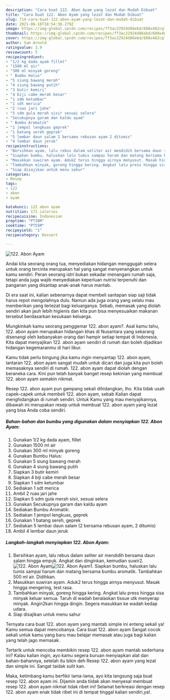 ```yaml
---
description: "Cara buat 122. Abon Ayam yang lezat dan Mudah Dibuat"
title: "Cara buat 122. Abon Ayam yang lezat dan Mudah Dibuat"
slug: 714-cara-buat-122-abon-ayam-yang-lezat-dan-mudah-dibuat
date: 2021-06-16T18:54:36.279Z
image: https://img-global.cpcdn.com/recipes/ff3ac22924d86ebd/680x482cq70/122-abon-ayam-foto-resep-utama.jpg
thumbnail: https://img-global.cpcdn.com/recipes/ff3ac22924d86ebd/680x482cq70/122-abon-ayam-foto-resep-utama.jpg
cover: https://img-global.cpcdn.com/recipes/ff3ac22924d86ebd/680x482cq70/122-abon-ayam-foto-resep-utama.jpg
author: Sam Arnold
ratingvalue: 3.9
reviewcount: 5
recipeingredient:
- "1/2 kg dada ayam fillet"
- "1500 ml air"
- "300 ml minyak goreng"
- " Bumbu Halus"
- "5 siung bawang merah"
- "4 siung bawang putih"
- "3 butir kemiri"
- "4 biji cabe merah besar"
- "1 sdm ketumbar"
- "1 sdt merica"
- "2 ruas jari jahe"
- "5 sdm gula merah sisir sesuai selera"
- "Secukupnya garam dan kaldu ayam"
- " Bumbu Aromatik"
- "1 jempol lengkuas geprek"
- "1 batang sereh geprek"
- "5 lembar daun salam 2 bersama rebusan ayam 2 ditumis"
- "4 lembar daun jeruk"
recipeinstructions:
- "Bersihkan ayam, lalu rebus dalam seliter air mendidih bersama daun salam hingga empuk. Angkat dan dinginkan, kemudian suwir2."
- "Siapkan bumbu, haluskan lalu tumis sampai harum dan matang bersama bumbu aromatik. Tambahkan 500 ml air. Didihkan."
- "Masukkan suwiran ayam. Aduk2 terus hingga airnya menyusut. Masak hingga mengering, test rasa."
- "Tambahkan minyak, goreng hingga kering. Angkat lalu press hingga sisa minyak keluar semua. Taruh di wadah beralaskan tissue utk menyerap minyak. Angin2kan hingga dingin. Segera masukkan ke wadah kedap udara."
- "Siap disajikan untuk menu sahur"
categories:
- Resep
tags:
- 122
- abon
- ayam

katakunci: 122 abon ayam 
nutrition: 171 calories
recipecuisine: Indonesian
preptime: "PT38M"
cooktime: "PT55M"
recipeyield: "1"
recipecategory: Dessert

---
```



![122. Abon Ayam](https://img-global.cpcdn.com/recipes/ff3ac22924d86ebd/680x482cq70/122-abon-ayam-foto-resep-utama.jpg)

Andai kita seorang orang tua, menyediakan hidangan menggugah selera untuk orang tercinta merupakan hal yang sangat menyenangkan untuk kamu sendiri. Peran seorang istri bukan sekadar menangani rumah saja, tetapi anda juga wajib menyediakan keperluan nutrisi terpenuhi dan panganan yang disantap anak-anak harus mantab.

Di era  saat ini, kalian sebenarnya dapat membeli santapan siap saji tidak harus repot mengolahnya dulu. Namun ada juga orang yang selalu mau memberikan yang terlezat bagi keluarganya. Sebab, memasak yang diolah sendiri akan jauh lebih higienis dan kita pun bisa menyesuaikan makanan tersebut berdasarkan kesukaan keluarga. 



Mungkinkah kamu seorang penggemar 122. abon ayam?. Asal kamu tahu, 122. abon ayam merupakan hidangan khas di Nusantara yang sekarang disenangi oleh kebanyakan orang dari hampir setiap tempat di Indonesia. Kita dapat menyajikan 122. abon ayam sendiri di rumah dan boleh dijadikan hidangan kegemaranmu di hari libur.

Kamu tidak perlu bingung jika kamu ingin menyantap 122. abon ayam, lantaran 122. abon ayam sangat mudah untuk dicari dan juga kita pun boleh memasaknya sendiri di rumah. 122. abon ayam dapat diolah dengan beraneka cara. Kini pun telah banyak banget resep kekinian yang membuat 122. abon ayam semakin nikmat.

Resep 122. abon ayam pun gampang sekali dihidangkan, lho. Kita tidak usah capek-capek untuk membeli 122. abon ayam, sebab Kalian dapat menghidangkan di rumah sendiri. Untuk Kamu yang mau menyajikannya, dibawah ini merupakan resep untuk membuat 122. abon ayam yang lezat yang bisa Anda coba sendiri.

<!--inarticleads1-->

##### Bahan-bahan dan bumbu yang digunakan dalam menyiapkan 122. Abon Ayam:

1. Gunakan 1/2 kg dada ayam, fillet
1. Gunakan 1500 ml air
1. Gunakan 300 ml minyak goreng
1. Gunakan  Bumbu Halus:
1. Gunakan 5 siung bawang merah
1. Gunakan 4 siung bawang putih
1. Siapkan 3 butir kemiri
1. Siapkan 4 biji cabe merah besar
1. Siapkan 1 sdm ketumbar
1. Sediakan 1 sdt merica
1. Ambil 2 ruas jari jahe
1. Siapkan 5 sdm gula merah sisir, sesuai selera
1. Gunakan Secukupnya garam dan kaldu ayam
1. Sediakan  Bumbu Aromatik:
1. Sediakan 1 jempol lengkuas, geprek
1. Gunakan 1 batang sereh, geprek
1. Sediakan 5 lembar daun salam (2 bersama rebusan ayam, 2 ditumis)
1. Ambil 4 lembar daun jeruk




<!--inarticleads2-->

##### Langkah-langkah menyiapkan 122. Abon Ayam:

1. Bersihkan ayam, lalu rebus dalam seliter air mendidih bersama daun salam hingga empuk. Angkat dan dinginkan, kemudian suwir2.
<img src="https://img-global.cpcdn.com/steps/f0bf3209a2b49001/160x128cq70/122-abon-ayam-langkah-memasak-1-foto.jpg" alt="122. Abon Ayam"><img src="https://img-global.cpcdn.com/steps/8ec7ac50c8027836/160x128cq70/122-abon-ayam-langkah-memasak-1-foto.jpg" alt="122. Abon Ayam">1. Siapkan bumbu, haluskan lalu tumis sampai harum dan matang bersama bumbu aromatik. Tambahkan 500 ml air. Didihkan.
1. Masukkan suwiran ayam. Aduk2 terus hingga airnya menyusut. Masak hingga mengering, test rasa.
1. Tambahkan minyak, goreng hingga kering. Angkat lalu press hingga sisa minyak keluar semua. Taruh di wadah beralaskan tissue utk menyerap minyak. Angin2kan hingga dingin. Segera masukkan ke wadah kedap udara.
1. Siap disajikan untuk menu sahur




Ternyata cara buat 122. abon ayam yang mantab simple ini enteng sekali ya! Kamu semua dapat mencobanya. Cara buat 122. abon ayam Sangat cocok sekali untuk kamu yang baru mau belajar memasak atau juga bagi kalian yang telah jago memasak.

Tertarik untuk mencoba membikin resep 122. abon ayam mantab sederhana ini? Kalau kalian ingin, ayo kamu segera buruan menyiapkan alat dan bahan-bahannya, setelah itu bikin deh Resep 122. abon ayam yang lezat dan simple ini. Sangat taidak sulit kan. 

Maka, ketimbang kamu berfikir lama-lama, ayo kita langsung saja buat resep 122. abon ayam ini. Dijamin anda tiidak akan menyesal membuat resep 122. abon ayam nikmat tidak ribet ini! Selamat berkreasi dengan resep 122. abon ayam enak tidak ribet ini di tempat tinggal kalian sendiri,ya!.

